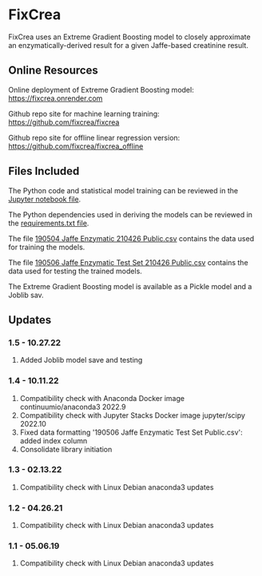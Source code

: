 # FixCrea

FixCrea uses an Extreme Gradient Boosting model to closely approximate an enzymatically-derived result for a given Jaffe-based creatinine result.

## Online Resources

Online deployment of Extreme Gradient Boosting model: https://fixcrea.onrender.com

Github repo site for machine learning training: https://github.com/fixcrea/fixcrea

Github repo site for offline linear regression version: https://github.com/fixcrea/fixcrea_offline

## Files Included

The Python code and statistical model training can be reviewed in the [Jupyter notebook file](https://github.com/fixcrea/fixcrea/blob/main/Jaffe%20Enzymatic%20Model%201.5%20Public%20Build.ipynb).

The Python dependencies used in deriving the models can be reviewed in the [requirements.txt file](https://github.com/fixcrea/fixcrea/blob/main/requirements.txt).

The file [190504 Jaffe Enzymatic 210426 Public.csv](https://github.com/fixcrea/fixcrea/blob/main/190504%20Jaffe%20Enzymatic%20210426%20Public.csv) contains the data used for training the models.

The file [190506 Jaffe Enzymatic Test Set 210426 Public.csv](https://github.com/fixcrea/fixcrea/blob/main/190506%20Jaffe%20Enzymatic%20Test%20Set%20210426%20Public.csv) contains the data used for testing the trained models.

The Extreme Gradient Boosting model is available as a Pickle model and a Joblib sav.

## Updates
### 1.5 - 10.27.22
1. Added Joblib model save and testing

### 1.4 - 10.11.22
1. Compatibility check with Anaconda Docker image continuumio/anaconda3 2022.9
2. Compatibility check with Jupyter Stacks Docker image jupyter/scipy 2022.10
3. Fixed data formatting '190506 Jaffe Enzymatic Test Set Public.csv': added index column
4. Consolidate library initiation

### 1.3 - 02.13.22
1. Compatibility check with Linux Debian anaconda3 updates

### 1.2 - 04.26.21
1. Compatibility check with Linux Debian anaconda3 updates

### 1.1 - 05.06.19
1. Compatibility check with Linux Debian anaconda3 updates